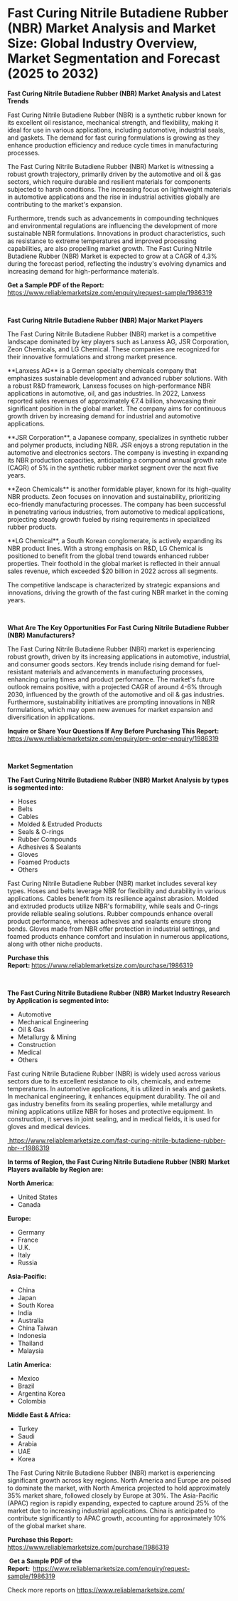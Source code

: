 <p><h1>Fast Curing Nitrile Butadiene Rubber (NBR) Market Analysis and Market Size: Global Industry Overview, Market Segmentation and Forecast (2025 to 2032)</h1></p><p><strong>Fast Curing Nitrile Butadiene Rubber (NBR) Market Analysis and Latest Trends</strong></p>
<p><p>Fast Curing Nitrile Butadiene Rubber (NBR) is a synthetic rubber known for its excellent oil resistance, mechanical strength, and flexibility, making it ideal for use in various applications, including automotive, industrial seals, and gaskets. The demand for fast curing formulations is growing as they enhance production efficiency and reduce cycle times in manufacturing processes.</p><p>The Fast Curing Nitrile Butadiene Rubber (NBR) Market is witnessing a robust growth trajectory, primarily driven by the automotive and oil & gas sectors, which require durable and resilient materials for components subjected to harsh conditions. The increasing focus on lightweight materials in automotive applications and the rise in industrial activities globally are contributing to the market's expansion.</p><p>Furthermore, trends such as advancements in compounding techniques and environmental regulations are influencing the development of more sustainable NBR formulations. Innovations in product characteristics, such as resistance to extreme temperatures and improved processing capabilities, are also propelling market growth. The Fast Curing Nitrile Butadiene Rubber (NBR) Market is expected to grow at a CAGR of 4.3% during the forecast period, reflecting the industry's evolving dynamics and increasing demand for high-performance materials.</p></p>
<p><strong>Get a Sample PDF of the Report:&nbsp;</strong> <a href="https://www.reliablemarketsize.com/enquiry/request-sample/1986319?utm_campaign=1884&utm_medium=2&utm_source=Github&utm_content=ia&utm_term=04022025&utm_id=fast-curing-nitrile-butadiene-rubber-nbr">https://www.reliablemarketsize.com/enquiry/request-sample/1986319</a></p>
<p>&nbsp;</p>
<p><strong>Fast Curing Nitrile Butadiene Rubber (NBR) Major Market Players</strong></p>
<p><p>The Fast Curing Nitrile Butadiene Rubber (NBR) market is a competitive landscape dominated by key players such as Lanxess AG, JSR Corporation, Zeon Chemicals, and LG Chemical. These companies are recognized for their innovative formulations and strong market presence.</p><p>**Lanxess AG** is a German specialty chemicals company that emphasizes sustainable development and advanced rubber solutions. With a robust R&D framework, Lanxess focuses on high-performance NBR applications in automotive, oil, and gas industries. In 2022, Lanxess reported sales revenues of approximately €7.4 billion, showcasing their significant position in the global market. The company aims for continuous growth driven by increasing demand for industrial and automotive applications.</p><p>**JSR Corporation**, a Japanese company, specializes in synthetic rubber and polymer products, including NBR. JSR enjoys a strong reputation in the automotive and electronics sectors. The company is investing in expanding its NBR production capacities, anticipating a compound annual growth rate (CAGR) of 5% in the synthetic rubber market segment over the next five years.</p><p>**Zeon Chemicals** is another formidable player, known for its high-quality NBR products. Zeon focuses on innovation and sustainability, prioritizing eco-friendly manufacturing processes. The company has been successful in penetrating various industries, from automotive to medical applications, projecting steady growth fueled by rising requirements in specialized rubber products.</p><p>**LG Chemical**, a South Korean conglomerate, is actively expanding its NBR product lines. With a strong emphasis on R&D, LG Chemical is positioned to benefit from the global trend towards enhanced rubber properties. Their foothold in the global market is reflected in their annual sales revenue, which exceeded $20 billion in 2022 across all segments.</p><p>The competitive landscape is characterized by strategic expansions and innovations, driving the growth of the fast curing NBR market in the coming years.</p></p>
<p>&nbsp;</p>
<p><strong>What Are The Key Opportunities For Fast Curing Nitrile Butadiene Rubber (NBR) Manufacturers?</strong></p>
<p><p>The Fast Curing Nitrile Butadiene Rubber (NBR) market is experiencing robust growth, driven by its increasing applications in automotive, industrial, and consumer goods sectors. Key trends include rising demand for fuel-resistant materials and advancements in manufacturing processes, enhancing curing times and product performance. The market's future outlook remains positive, with a projected CAGR of around 4-6% through 2030, influenced by the growth of the automotive and oil & gas industries. Furthermore, sustainability initiatives are prompting innovations in NBR formulations, which may open new avenues for market expansion and diversification in applications.</p></p>
<p><strong>Inquire or Share Your Questions If Any Before Purchasing This Report:</strong> <a href="https://www.reliablemarketsize.com/enquiry/pre-order-enquiry/1986319?utm_campaign=1884&utm_medium=2&utm_source=Github&utm_content=ia&utm_term=04022025&utm_id=fast-curing-nitrile-butadiene-rubber-nbr">https://www.reliablemarketsize.com/enquiry/pre-order-enquiry/1986319</a></p>
<p>&nbsp;</p>
<p><strong>Market Segmentation</strong></p>
<p><strong>The Fast Curing Nitrile Butadiene Rubber (NBR) Market Analysis by types is segmented into:</strong></p>
<p><ul><li>Hoses</li><li>Belts</li><li>Cables</li><li>Molded & Extruded Products</li><li>Seals & O-rings</li><li>Rubber Compounds</li><li>Adhesives & Sealants</li><li>Gloves</li><li>Foamed Products</li><li>Others</li></ul></p>
<p><p>Fast Curing Nitrile Butadiene Rubber (NBR) market includes several key types. Hoses and belts leverage NBR for flexibility and durability in various applications. Cables benefit from its resilience against abrasion. Molded and extruded products utilize NBR's formability, while seals and O-rings provide reliable sealing solutions. Rubber compounds enhance overall product performance, whereas adhesives and sealants ensure strong bonds. Gloves made from NBR offer protection in industrial settings, and foamed products enhance comfort and insulation in numerous applications, along with other niche products.</p></p>
<p><strong>Purchase this Report:&nbsp;</strong><a href="https://www.reliablemarketsize.com/purchase/1986319?utm_campaign=1884&utm_medium=2&utm_source=Github&utm_content=ia&utm_term=04022025&utm_id=fast-curing-nitrile-butadiene-rubber-nbr">https://www.reliablemarketsize.com/purchase/1986319</a></p>
<p>&nbsp;</p>
<p><strong>The Fast Curing Nitrile Butadiene Rubber (NBR) Market Industry Research by Application is segmented into:</strong></p>
<p><ul><li>Automotive</li><li>Mechanical Engineering</li><li>Oil & Gas</li><li>Metallurgy & Mining</li><li>Construction</li><li>Medical</li><li>Others</li></ul></p>
<p><p>Fast curing Nitrile Butadiene Rubber (NBR) is widely used across various sectors due to its excellent resistance to oils, chemicals, and extreme temperatures. In automotive applications, it is utilized in seals and gaskets. In mechanical engineering, it enhances equipment durability. The oil and gas industry benefits from its sealing properties, while metallurgy and mining applications utilize NBR for hoses and protective equipment. In construction, it serves in joint sealing, and in medical fields, it is used for gloves and medical devices.</p></p>
<p><a href="https://www.reliablemarketsize.com/fast-curing-nitrile-butadiene-rubber-nbr--r1986319?utm_campaign=1884&utm_medium=2&utm_source=Github&utm_content=ia&utm_term=04022025&utm_id=fast-curing-nitrile-butadiene-rubber-nbr">&nbsp;https://www.reliablemarketsize.com/fast-curing-nitrile-butadiene-rubber-nbr--r1986319</a></p>
<p><strong>In terms of Region, the Fast Curing Nitrile Butadiene Rubber (NBR) Market Players available by Region are:</strong></p>
<p>
    <p> <strong> North America: </strong>
        <ul>
            <li>United States</li>
            <li>Canada</li>
        </ul>
        </p> 
    <p> <strong> Europe: </strong>
        <ul>
            <li>Germany</li>
            <li>France</li>
            <li>U.K.</li>
            <li>Italy</li>
            <li>Russia</li>
        </ul>
        </p> 
    <p> <strong> Asia-Pacific: </strong>
        <ul>
            <li>China</li>
            <li>Japan</li>
            <li>South Korea</li>
            <li>India</li>
            <li>Australia</li>
            <li>China Taiwan</li>
            <li>Indonesia</li>
            <li>Thailand</li>
            <li>Malaysia</li>
        </ul>
        </p> 
    <p> <strong> Latin America: </strong>
        <ul>
            <li>Mexico</li>
            <li>Brazil</li>
            <li>Argentina Korea</li>
            <li>Colombia</li>
        </ul>
        </p> 
    <p> <strong> Middle East & Africa: </strong>
        <ul>
            <li>Turkey</li>
            <li>Saudi</li>
            <li>Arabia</li>
            <li>UAE</li>
            <li>Korea</li>
        </ul>
    </p>
    </p>
<p><p>The Fast Curing Nitrile Butadiene Rubber (NBR) market is experiencing significant growth across key regions. North America and Europe are poised to dominate the market, with North America projected to hold approximately 35% market share, followed closely by Europe at 30%. The Asia-Pacific (APAC) region is rapidly expanding, expected to capture around 25% of the market due to increasing industrial applications. China is anticipated to contribute significantly to APAC growth, accounting for approximately 10% of the global market share.</p></p>
<p><strong>Purchase this Report: </strong><a href="https://www.reliablemarketsize.com/purchase/1986319?utm_campaign=1884&utm_medium=2&utm_source=Github&utm_content=ia&utm_term=04022025&utm_id=fast-curing-nitrile-butadiene-rubber-nbr">https://www.reliablemarketsize.com/purchase/1986319</a></p>
<p>&nbsp;<strong>Get a Sample PDF of the Report:&nbsp;&nbsp;</strong><a href="https://www.reliablemarketsize.com/enquiry/request-sample/1986319?utm_campaign=1884&utm_medium=2&utm_source=Github&utm_content=ia&utm_term=04022025&utm_id=fast-curing-nitrile-butadiene-rubber-nbr">https://www.reliablemarketsize.com/enquiry/request-sample/1986319</a></p>
<p><strong></strong></p>
<p>Check more reports on <a href="https://www.reliablemarketsize.com/?utm_campaign=1884&utm_medium=2&utm_source=Github&utm_content=ia&utm_term=04022025&utm_id=fast-curing-nitrile-butadiene-rubber-nbr">https://www.reliablemarketsize.com/</a></p>
